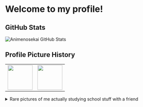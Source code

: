 # Welcome to my profile!

## GitHub Stats

![Animenosekai GitHub Stats](https://github-readme-stats.vercel.app/api?username=Animenosekai&show_icons=true&include_all_commits=true&count_private=true)

## Profile Picture History

<table>
    <tr>
        <td align="center"><img width="80px" src="https://user-images.githubusercontent.com/40539549/126576373-e01be702-adc4-42c6-86ed-a5ee3aef4490.png"></td>
        <td align="center"><img width="80px" src="https://user-images.githubusercontent.com/40539549/126576401-3e88c5bc-bdd6-41b8-adda-b0507b39c513.png"></td>
    </tr>
</table>

<details>
    <summary>Rare pictures of me actually studying school stuff with a friend</summary>
    <img alt="Kobayashi-San chi no Maid Dragon" src="https://user-images.githubusercontent.com/40539549/126728208-6dcc39e0-adeb-4168-8557-dbf5634372eb.png">
    <img alt="Arifureta" src="https://user-images.githubusercontent.com/40539549/175107304-8dfc50e2-679e-48af-9a5f-cc843b1e6cb8.png">
</details>

<!--
**Animenosekai/Animenosekai** is a ✨ _special_ ✨ repository because its `README.md` (this file) appears on your GitHub profile.

Here are some ideas to get you started:

- 🔭 I’m currently working on ...
- 🌱 I’m currently learning ...
- 👯 I’m looking to collaborate on ...
- 🤔 I’m looking for help with ...
- 💬 Ask me about ...
- 📫 How to reach me: ...
- 😄 Pronouns: ...
- ⚡ Fun fact: ...
-->
